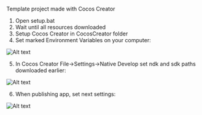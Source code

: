 Template project made with Cocos Creator

1. Open setup.bat
2. Wait until all resources downloaded
3. Setup Cocos Creator in CocosCreator folder
4. Set marked Environment Variables on your computer:

![Alt text](FastGame_img001.png)

5. In Cocos Creator File->Settings->Native Develop set ndk and sdk paths downloaded earlier:

![Alt text](FastGame_img002.png)

6. When publishing app, set next settings: 

![Alt text](FastGame_img000.png)
